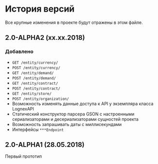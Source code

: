 # История версий

Все крупные изменения в проекте будут отражены в этом файле.

## 2.0-ALPHA2 (xx.xx.2018)

### Добавлено
* `GET /entity/currency/`
* `POST /entity/currency/`
* `GET /entity/demand/`
* `POST /entity/demand/`
* `GET /entity/contract/`
* `POST /entity/contract/`
* `GET /entity/store/`
* `POST /entity/organization/`
* Возможность изменять данные доступа к API у экземпляра класса LognexAPI
* Статический конструктор парсера GSON с настроенными сериализаторами и десериализаторами сущностей проекта
* Возможность запрашивать даты с миллисекундами
* Интерфейсы `***Endpoint`

## 2.0-ALPHA1 (28.05.2018)

Первый прототип